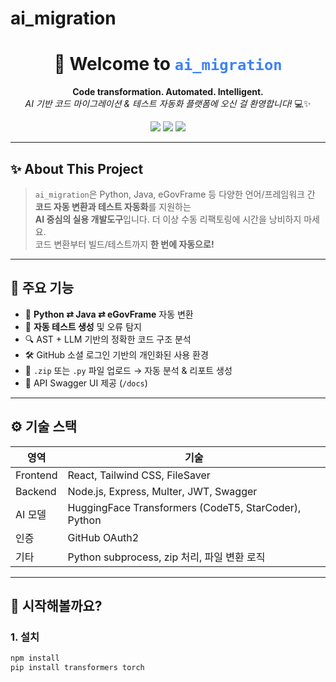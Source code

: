 # ai_migration
<h1 align="center">🚀 Welcome to <span style="color:#3b82f6"><code>ai_migration</code></span></h1>
<p align="center">
  <strong>Code transformation. Automated. Intelligent.</strong><br/>
  <em>AI 기반 코드 마이그레이션 & 테스트 자동화 플랫폼에 오신 걸 환영합니다!</em> 💻✨
</p>

<p align="center">
  <img src="https://img.shields.io/badge/build-passing-brightgreen?style=flat-square"/>
  <img src="https://img.shields.io/badge/tech-AI|CodeT5|LLM-blueviolet?style=flat-square"/>
  <img src="https://img.shields.io/badge/license-MIT-lightgrey?style=flat-square"/>
</p>

---

## ✨ About This Project

> `ai_migration`은 Python, Java, eGovFrame 등 다양한 언어/프레임워크 간 **코드 자동 변환과 테스트 자동화**를 지원하는 <br/>
> **AI 중심의 실용 개발도구**입니다. 더 이상 수동 리팩토링에 시간을 낭비하지 마세요.  
> 코드 변환부터 빌드/테스트까지 **한 번에 자동으로!**

---

## 🧠 주요 기능

- 🔁 **Python ⇄ Java ⇄ eGovFrame** 자동 변환
- 🧪 **자동 테스트 생성** 및 오류 탐지
- 🔍 AST + LLM 기반의 정확한 코드 구조 분석
- 🛠 GitHub 소셜 로그인 기반의 개인화된 사용 환경
- 🧳 `.zip` 또는 `.py` 파일 업로드 → 자동 분석 & 리포트 생성
- 📄 API Swagger UI 제공 (`/docs`)

---

## ⚙️ 기술 스택

| 영역 | 기술 |
|------|------|
| Frontend | React, Tailwind CSS, FileSaver |
| Backend | Node.js, Express, Multer, JWT, Swagger |
| AI 모델 | HuggingFace Transformers (CodeT5, StarCoder), Python |
| 인증 | GitHub OAuth2 |
| 기타 | Python subprocess, zip 처리, 파일 변환 로직 |

---

## 🚀 시작해볼까요?

### 1. 설치

```bash
npm install
pip install transformers torch
